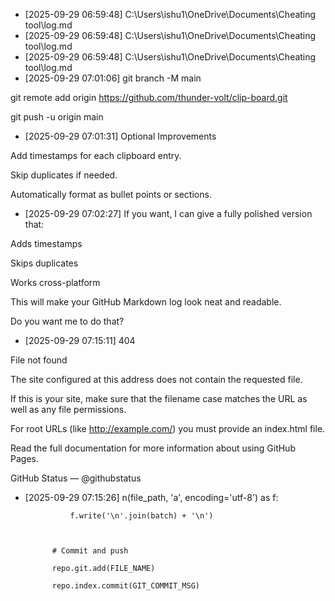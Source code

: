 - [2025-09-29 06:59:48] C:\Users\ishu1\OneDrive\Documents\Cheating tool\log.md
- [2025-09-29 06:59:48] C:\Users\ishu1\OneDrive\Documents\Cheating tool\log.md
- [2025-09-29 06:59:48] C:\Users\ishu1\OneDrive\Documents\Cheating tool\log.md
- [2025-09-29 07:01:06] git branch -M main
git remote add origin https://github.com/thunder-volt/clip-board.git
git push -u origin main
- [2025-09-29 07:01:31] Optional Improvements

Add timestamps for each clipboard entry.

Skip duplicates if needed.

Automatically format as bullet points or sections.
- [2025-09-29 07:02:27] If you want, I can give a fully polished version that:

Adds timestamps

Skips duplicates

Works cross-platform

This will make your GitHub Markdown log look neat and readable.

Do you want me to do that?
- [2025-09-29 07:15:11] 404

File not found

The site configured at this address does not contain the requested file.

If this is your site, make sure that the filename case matches the URL as well as any file permissions.
For root URLs (like http://example.com/) you must provide an index.html file.

Read the full documentation for more information about using GitHub Pages.
GitHub Status — @githubstatus
- [2025-09-29 07:15:26] n(file_path, 'a', encoding='utf-8') as f:
                f.write('\n'.join(batch) + '\n')

            # Commit and push
            repo.git.add(FILE_NAME)
            repo.index.commit(GIT_COMMIT_MSG)
